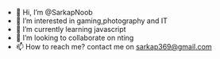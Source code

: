 - 👋 Hi, I’m @SarkapNoob
- 👀 I’m interested in gaming,photography and IT
- 🌱 I’m currently learning javascript
- 💞️ I’m looking to collaborate on nting
- 📫 How to reach me? contact me on sarkap369@gmail.com

<!---
SarkapNoob/SarkapNoob is a ✨ special ✨ repository because its `README.md` (this file) appears on your GitHub profile.
You can click the Preview link to take a look at your changes.
--->
